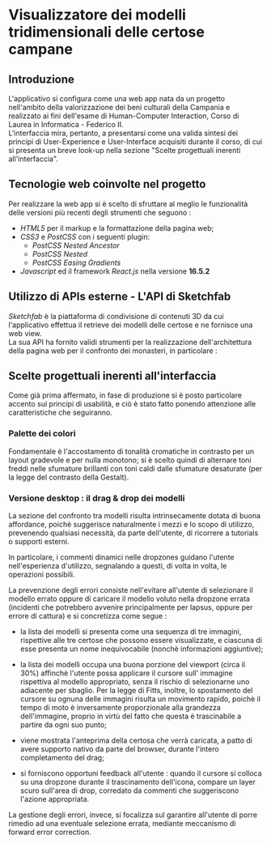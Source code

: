 # Visualizzatore dei modelli tridimensionali delle certose campane

## Introduzione

L'applicativo si configura come una web app nata da un progetto nell'ambito della valorizzazione dei beni culturali della Campania e realizzato ai fini dell'esame di Human-Computer Interaction, Corso di Laurea in Informatica - Federico II.  
L'interfaccia mira, pertanto, a presentarsi come una valida sintesi dei principi di User-Experience e User-Interface acquisiti durante il corso, di cui si presenta un breve look-up nella sezione "Scelte progettuali inerenti all'interfaccia". <METTERE IL LINK>

## Tecnologie web coinvolte nel progetto

Per realizzare la web app si è scelto di sfruttare al meglio le funzionalità delle versioni più recenti degli strumenti che seguono :

- _HTML5_ per il markup e la formattazione della pagina web;
- _CSS3_ e _PostCSS_ con i seguenti plugin:
  - _PostCSS Nested Ancestor_
  - _PostCSS Nested_
  - _PostCSS Easing Gradients_
- _Javascript_ ed il framework _React.js_ nella versione **16.5.2**

## Utilizzo di APIs esterne - L'API di Sketchfab

_Sketchfab_ è la piattaforma di condivisione di contenuti 3D da cui l'applicativo effettua il retrieve dei modelli delle certose e ne fornisce una web view.  
La sua API ha fornito validi strumenti per la realizzazione dell'architettura della pagina web per il confronto dei monasteri, in particolare :

## Scelte progettuali inerenti all'interfaccia

Come già prima affermato, in fase di produzione si è posto particolare accento sui principi di usabilità, e ciò è stato fatto ponendo attenzione alle caratteristiche che seguiranno.

### Palette dei colori

Fondamentale è l'accostamento di tonalità cromatiche in contrasto per un layout gradevole e per nulla monotono; si è scelto quindi di alternare toni freddi nelle sfumature brillanti con toni caldi dalle sfumature desaturate (per la legge del contrasto della Gestalt).

<ATTENDO PALETTE DEI COLORI PER ULTERIORI DESCRIZIONI>

### Versione desktop : il drag & drop dei modelli

La sezione del confronto tra modelli risulta intrinsecamente dotata di buona affordance, poichè suggerisce naturalmente i mezzi e lo scopo di utilizzo, prevenendo qualsiasi necessità, da parte dell'utente, di ricorrere a tutorials o supporti esterni.

In particolare, i commenti dinamici nelle dropzones guidano l'utente nell'esperienza d'utilizzo, segnalando a questi, di volta in volta, le operazioni possibili.

La prevenzione degli errori consiste nell'evitare all'utente di selezionare il modello errato oppure di caricare il modello voluto nella dropzone errata (incidenti che potrebbero avvenire principalmente per lapsus, oppure per errore di cattura) e si concretizza come segue :

- la lista dei modelli si presenta come una sequenza di tre immagini, rispettive alle tre certose che possono essere visualizzate, e ciascuna di esse presenta un nome inequivocabile (nonchè informazioni aggiuntive);

- la lista dei modelli occupa una buona porzione del viewport (circa il 30%) affinchè l'utente possa applicare il cursore sull' immagine rispettiva al modello appropriato, senza il rischio di selezionarne uno adiacente per sbaglio. Per la legge di Fitts, inoltre, lo spostamento del cursore su ognuna delle immagini risulta un movimento rapido, poichè il tempo di moto è inversamente proporzionale alla grandezza dell'immagine, proprio in virtù del fatto che questa è trascinabile a partire da ogni suo punto;

- viene mostrata l'anteprima della certosa che verrà caricata, a patto di avere supporto nativo da parte del browser, durante l'intero completamento del drag;

- si forniscono opportuni feedback all'utente : quando il cursore si colloca su una dropzone durante il trascinamento dell'icona, compare un layer scuro sull'area di drop, corredato da commenti che suggeriscono l'azione appropriata.

La gestione degli errori, invece, si focalizza sul garantire all'utente di porre rimedio ad una eventuale selezione errata, mediante meccanismo di forward error correction.
